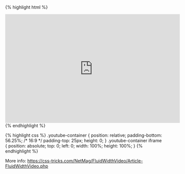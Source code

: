 
{% highlight html %}
<div class="youtube-container">
    <!-- YouTube embed code -->
    <iframe width="560" height="349" src="http://www.youtube.com/embed/n_dZNLr2cME?rel=0&hd=1" frameborder="0" allowfullscreen></iframe>
</div>
{% endhighlight %}

{% highlight css %}
.youtube-container {
	position: relative;
	padding-bottom: 56.25%; /* 16:9 */
	padding-top: 25px;
	height: 0;
}
.youtube-container iframe {
	position: absolute;
	top: 0;
	left: 0;
	width: 100%;
	height: 100%;
}
{% endhighlight %}

More info:
https://css-tricks.com/NetMag/FluidWidthVideo/Article-FluidWidthVideo.php


